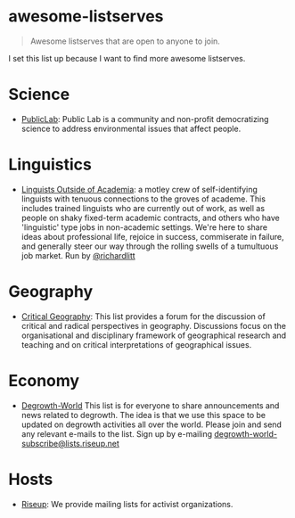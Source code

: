 # awesome-listserves

> Awesome listserves that are open to anyone to join.

I set this list up because I want to find more awesome listserves. 

# Science
* [PublicLab](https://publiclab.org/wiki/mailing-lists): Public Lab is a community and non-profit democratizing science to address environmental issues that affect people.

# Linguistics
* [Linguists Outside of Academia](http://linguistsoutsideacademia.com/): a motley crew of self-identifying linguists with tenuous connections to the groves of academe. This includes trained linguists who are currently out of work, as well as people on shaky fixed-term academic contracts, and others who have 'linguistic' type jobs in non-academic settings. We're here to share ideas about professional life, rejoice in success, commiserate in failure, and generally steer our way through the rolling swells of a tumultuous job market. Run by [@richardlitt](http://richardlitt.github.io/)

# Geography
* [Critical Geography](https://www.jiscmail.ac.uk/cgi-bin/webadmin?A0=CRIT-GEOG-FORUM): This list provides a forum for the discussion of critical and radical perspectives in geography. Discussions focus on the organisational and disciplinary framework of geographical research and teaching and on critical interpretations of geographical issues. 

# Economy
* [Degrowth-World](https://lists.riseup.net/www/info/degrowth-world) This list is for everyone to share announcements and news related to degrowth. The idea is that we use this space to be updated on degrowth activities all over the world. Please join and send any relevant e-mails to the list. Sign up by e-mailing degrowth-world-subscribe@lists.riseup.net

# Hosts

* [Riseup](https://lists.riseup.net/www/): We provide mailing lists for activist organizations.
